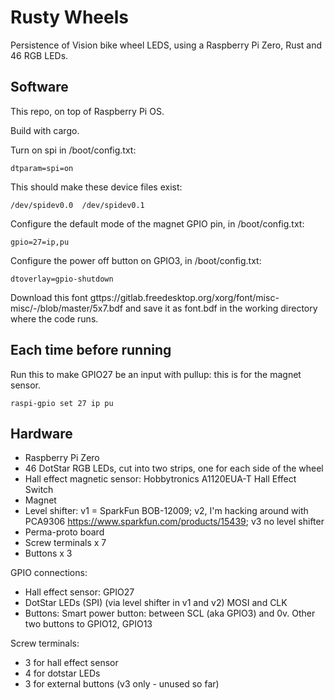 Rusty Wheels
============

Persistence of Vision bike wheel LEDS, using a Raspberry Pi Zero, Rust and 46
RGB LEDs.

Software
--------

This repo, on top of Raspberry Pi OS.

Build with cargo.

Turn on spi in /boot/config.txt:

```
dtparam=spi=on
```

This should make these device files exist:

```
/dev/spidev0.0  /dev/spidev0.1
```

Configure the default mode of the magnet GPIO pin, in /boot/config.txt:

```
gpio=27=ip,pu
```

Configure the power off button on GPIO3, in /boot/config.txt:

```
dtoverlay=gpio-shutdown
```


Download this font
gttps://gitlab.freedesktop.org/xorg/font/misc-misc/-/blob/master/5x7.bdf and
save it as font.bdf in the working directory where the code runs.


Each time before running
------------------------

Run this to make GPIO27 be an input with pullup: this is for the magnet
sensor.

```
raspi-gpio set 27 ip pu
```


Hardware
--------

* Raspberry Pi Zero
* 46 DotStar RGB LEDs, cut into two strips, one for each side of the wheel
* Hall effect magnetic sensor: Hobbytronics A1120EUA-T Hall Effect Switch
* Magnet
* Level shifter: v1 = SparkFun BOB-12009; v2, I'm hacking around with
  PCA9306 https://www.sparkfun.com/products/15439; v3 no level shifter
* Perma-proto board
* Screw terminals x 7
* Buttons x 3

GPIO connections:

* Hall effect sensor: GPIO27
* DotStar LEDs (SPI) (via level shifter in v1 and v2) MOSI and CLK
* Buttons: Smart power button: between SCL (aka GPIO3) and 0v. Other
  two buttons to GPIO12, GPIO13

Screw terminals:

* 3 for hall effect sensor
* 4 for dotstar LEDs
* 3 for external buttons (v3 only - unused so far)
